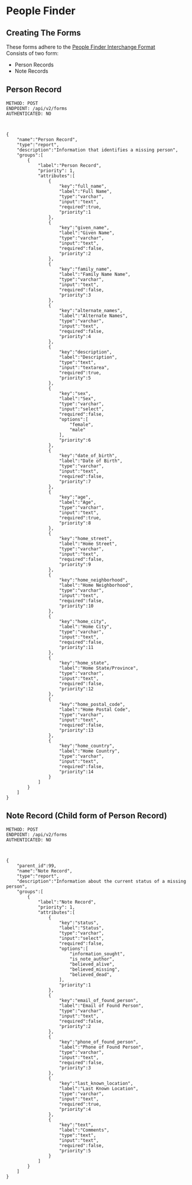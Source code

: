 # People Finder



## Creating The Forms

These forms adhere to the [People Finder Interchange
Format](http://zesty.ca/pfif/)  
Consists of two form:

  * Person Records
  * Note Records

## Person Record

    
    
    METHOD: POST
    ENDPOINT: /api/v2/forms
    AUTHENTICATED: NO
    
    
    
    {
        "name":"Person Record",
        "type":"report",
        "description":"Information that identifies a missing person",
        "groups":[
            {
                "label":"Person Record",
                "priority": 1,
                "attributes":[
                    {
                        "key":"full_name",
                        "label":"Full Name",
                        "type":"varchar",
                        "input":"text",
                        "required":true,
                        "priority":1
                    },
                    {
                        "key":"given_name",
                        "label":"Given Name",
                        "type":"varchar",
                        "input":"text",
                        "required":false,
                        "priority":2
                    },
                    {
                        "key":"family_name",
                        "label":"Family Name Name",
                        "type":"varchar",
                        "input":"text",
                        "required":false,
                        "priority":3
                    },
                    {
                        "key":"alternate_names",
                        "label":"Alternate Names",
                        "type":"varchar",
                        "input":"text",
                        "required":false,
                        "priority":4
                    },
                    {
                        "key":"description",
                        "label":"Description",
                        "type":"text",
                        "input":"textarea",
                        "required":true,
                        "priority":5
                    },
                    {
                        "key":"sex",
                        "label":"Sex",
                        "type":"varchar",
                        "input":"select",
                        "required":false,
                        "options":[
                            "female",
                            "male"
                        ],
                        "priority":6
                    },
                    {
                        "key":"date_of_birth",
                        "label":"Date of Birth",
                        "type":"varchar",
                        "input":"text",
                        "required":false,
                        "priority":7
                    },
                    {
                        "key":"age",
                        "label":"Age",
                        "type":"varchar",
                        "input":"text",
                        "required":true,
                        "priority":8
                    },
                    {
                        "key":"home_street",
                        "label":"Home Street",
                        "type":"varchar",
                        "input":"text",
                        "required":false,
                        "priority":9
                    },
                    {
                        "key":"home_neighborhood",
                        "label":"Home Neighborhood",
                        "type":"varchar",
                        "input":"text",
                        "required":false,
                        "priority":10
                    },
                    {
                        "key":"home_city",
                        "label":"Home City",
                        "type":"varchar",
                        "input":"text",
                        "required":false,
                        "priority":11
                    },
                    {
                        "key":"home_state",
                        "label":"Home State/Province",
                        "type":"varchar",
                        "input":"text",
                        "required":false,
                        "priority":12
                    },
                    {
                        "key":"home_postal_code",
                        "label":"Home Postal Code",
                        "type":"varchar",
                        "input":"text",
                        "required":false,
                        "priority":13
                    },
                    {
                        "key":"home_country",
                        "label":"Home Country",
                        "type":"varchar",
                        "input":"text",
                        "required":false,
                        "priority":14
                    }
                ]
            }
        ]
    }
    

## Note Record (Child form of Person Record)

    
    
    METHOD: POST
    ENDPOINT: /api/v2/forms
    AUTHENTICATED: NO
    
    
    
    {
        "parent_id":99,
        "name":"Note Record",
        "type":"report",
        "description":"Information about the current status of a missing person",
        "groups":[
            {
                "label":"Note Record",
                "priority": 1,
                "attributes":[
                    {
                        "key":"status",
                        "label":"Status",
                        "type":"varchar",
                        "input":"select",
                        "required":false,
                        "options":[
                            "information_sought",
                            "is_note_author",
                            "believed_alive",
                            "believed_missing",
                            "believed_dead",
                        ],
                        "priority":1
                    },
                    {
                        "key":"email_of_found_person",
                        "label":"Email of Found Person",
                        "type":"varchar",
                        "input":"text",
                        "required":false,
                        "priority":2
                    },
                    {
                        "key":"phone_of_found_person",
                        "label":"Phone of Found Person",
                        "type":"varchar",
                        "input":"text",
                        "required":false,
                        "priority":3
                    },
                    {
                        "key":"last_known_location",
                        "label":"Last Known Location",
                        "type":"varchar",
                        "input":"text",
                        "required":true,
                        "priority":4
                    },
                    {
                        "key":"text",
                        "label":"Comments",
                        "type":"text",
                        "input":"text",
                        "required":false,
                        "priority":5
                    }
                ]
            }
        ]
    }
    

